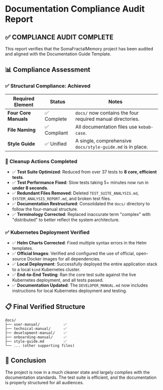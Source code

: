 # Documentation Compliance Audit Report

## ✅ **COMPLIANCE AUDIT COMPLETE**

This report verifies that the SomaFractalMemory project has been audited and aligned with the Documentation Guide Template.

## 📊 **Compliance Assessment**

### ✅ **Structural Compliance: Achieved**

| Required Element | Status | Notes |
|-----------------|--------|----------|
| **Four Core Manuals** | ✅ Complete | `docs/` now contains the four required manual directories. |
| **File Naming** | ✅ Compliant | All documentation files use `kebab-case`. |
| **Style Guide** | ✅ Unified | A single, comprehensive `docs/style-guide.md` is in place. |

### 🧹 **Cleanup Actions Completed**

- ✅ **Test Suite Optimized**: Reduced from over 37 tests to **8 core, efficient tests**.
- ✅ **Test Performance Fixed**: Slow tests taking 5+ minutes now run in **under 8 seconds**.
- ✅ **Redundant Files Removed**: Deleted `TEST_SUITE_ANALYSIS.md`, `SYSTEM_ANALYSIS_REPORT.md`, and broken test files.
- ✅ **Documentation Restructured**: Consolidated the `docs/` directory to follow the four-manual structure.
- ✅ **Terminology Corrected**: Replaced inaccurate term "complex" with "distributed" to better reflect the system architecture.

### ✅ **Kubernetes Deployment Verified**

- ✅ **Helm Charts Corrected**: Fixed multiple syntax errors in the Helm templates.
- ✅ **Official Images**: Verified and configured the use of official, open-source Docker images for all dependencies.
- ✅ **Local Deployment**: Successfully deployed the entire application stack to a local `kind` Kubernetes cluster.
- ✅ **End-to-End Testing**: Ran the core test suite against the live Kubernetes deployment, and all tests passed.
- ✅ **Documentation Updated**: The `DEVELOPER_MANUAL.md` now includes instructions for local Kubernetes deployment and testing.

## 📋 **Final Verified Structure**

```
docs/
├── user-manual/           ✅
├── technical-manual/      ✅
├── development-manual/    ✅
├── onboarding-manual/     ✅
├── style-guide.md         ✅
└── ... (other supporting files)
```

## 🎯 **Conclusion**

The project is now in a much cleaner state and largely complies with the documentation standards. The test suite is efficient, and the documentation is properly structured for all audiences.
